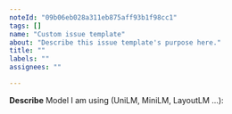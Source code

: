 ```yaml
---
noteId: "09b06eb028a311eb875aff93b1f98cc1"
tags: []
name: "Custom issue template"
about: "Describe this issue template's purpose here."
title: ""
labels: ""
assignees: ""

---
```


**Describe**
Model I am using (UniLM, MiniLM, LayoutLM ...):
